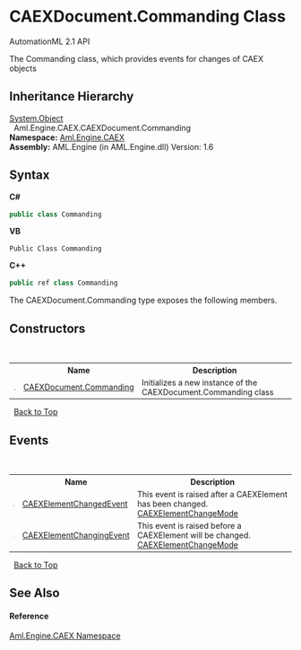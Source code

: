 # CAEXDocument.Commanding Class
AutomationML 2.1 API 

The Commanding class, which provides events for changes of CAEX objects


## Inheritance Hierarchy
<a href="https://docs.microsoft.com/dotnet/api/system.object" target="_parent" rel="noopener noreferrer">System.Object</a><br />&nbsp;&nbsp;Aml.Engine.CAEX.CAEXDocument.Commanding<br />
**Namespace:**&nbsp;<a href="N_Aml_Engine_CAEX">Aml.Engine.CAEX</a><br />**Assembly:**&nbsp;AML.Engine (in AML.Engine.dll) Version: 1.6

## Syntax

**C#**<br />
``` C#
public class Commanding
```

**VB**<br />
``` VB
Public Class Commanding
```

**C++**<br />
``` C++
public ref class Commanding
```

The CAEXDocument.Commanding type exposes the following members.


## Constructors
&nbsp;<table><tr><th></th><th>Name</th><th>Description</th></tr><tr><td>![Public method](media/pubmethod.gif "Public method")</td><td><a href="M_Aml_Engine_CAEX_CAEXDocument_Commanding__ctor">CAEXDocument.Commanding</a></td><td>
Initializes a new instance of the CAEXDocument.Commanding class</td></tr></table>&nbsp;
<a href="#caexdocument.commanding-class">Back to Top</a>

## Events
&nbsp;<table><tr><th></th><th>Name</th><th>Description</th></tr><tr><td>![Public event](media/pubevent.gif "Public event")</td><td><a href="E_Aml_Engine_CAEX_CAEXDocument_Commanding_CAEXElementChangedEvent">CAEXElementChangedEvent</a></td><td>
This event is raised after a CAEXElement has been changed. <a href="T_Aml_Engine_CAEX_Commands_CAEXElementChangeMode">CAEXElementChangeMode</a></td></tr><tr><td>![Public event](media/pubevent.gif "Public event")</td><td><a href="E_Aml_Engine_CAEX_CAEXDocument_Commanding_CAEXElementChangingEvent">CAEXElementChangingEvent</a></td><td>
This event is raised before a CAEXElement will be changed. <a href="T_Aml_Engine_CAEX_Commands_CAEXElementChangeMode">CAEXElementChangeMode</a></td></tr></table>&nbsp;
<a href="#caexdocument.commanding-class">Back to Top</a>

## See Also


#### Reference
<a href="N_Aml_Engine_CAEX">Aml.Engine.CAEX Namespace</a><br />